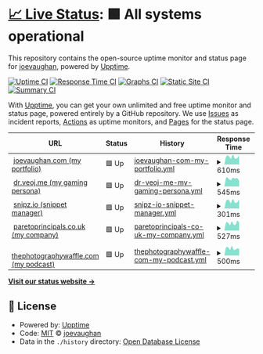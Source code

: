 # [📈 Live Status](https://joevaughan.github.io/upptime): <!--live status--> **🟩 All systems operational**

This repository contains the open-source uptime monitor and status page for [joevaughan](https://joevaughan.github.io/upptime), powered by [Upptime](https://github.com/upptime/upptime).

[![Uptime CI](https://github.com/joevaughan/upptime/workflows/Uptime%20CI/badge.svg)](https://github.com/joevaughan/upptime/actions?query=workflow%3A%22Uptime+CI%22)
[![Response Time CI](https://github.com/joevaughan/upptime/workflows/Response%20Time%20CI/badge.svg)](https://github.com/joevaughan/upptime/actions?query=workflow%3A%22Response+Time+CI%22)
[![Graphs CI](https://github.com/joevaughan/upptime/workflows/Graphs%20CI/badge.svg)](https://github.com/joevaughan/upptime/actions?query=workflow%3A%22Graphs+CI%22)
[![Static Site CI](https://github.com/joevaughan/upptime/workflows/Static%20Site%20CI/badge.svg)](https://github.com/joevaughan/upptime/actions?query=workflow%3A%22Static+Site+CI%22)
[![Summary CI](https://github.com/joevaughan/upptime/workflows/Summary%20CI/badge.svg)](https://github.com/joevaughan/upptime/actions?query=workflow%3A%22Summary+CI%22)

With [Upptime](https://upptime.js.org), you can get your own unlimited and free uptime monitor and status page, powered entirely by a GitHub repository. We use [Issues](https://github.com/joevaughan/upptime/issues) as incident reports, [Actions](https://github.com/joevaughan/upptime/actions) as uptime monitors, and [Pages](https://joevaughan.github.io/upptime) for the status page.

<!--start: status pages-->
<!-- This summary is generated by Upptime (https://github.com/upptime/upptime) -->
<!-- Do not edit this manually, your changes will be overwritten -->
<!-- prettier-ignore -->
| URL | Status | History | Response Time | Uptime |
| --- | ------ | ------- | ------------- | ------ |
| <img alt="" src="https://icons.duckduckgo.com/ip3/joevaughan.com.ico" height="13"> [joevaughan.com (my portfolio)](https://joevaughan.com) | 🟩 Up | [joevaughan-com-my-portfolio.yml](https://github.com/joevaughan/upptime/commits/HEAD/history/joevaughan-com-my-portfolio.yml) | <details><summary><img alt="Response time graph" src="./graphs/joevaughan-com-my-portfolio/response-time-week.png" height="20"> 610ms</summary><br><a href="https://joevaughan.github.io/upptime/history/joevaughan-com-my-portfolio"><img alt="Response time 645" src="https://img.shields.io/endpoint?url=https%3A%2F%2Fraw.githubusercontent.com%2Fjoevaughan%2Fupptime%2FHEAD%2Fapi%2Fjoevaughan-com-my-portfolio%2Fresponse-time.json"></a><br><a href="https://joevaughan.github.io/upptime/history/joevaughan-com-my-portfolio"><img alt="24-hour response time 698" src="https://img.shields.io/endpoint?url=https%3A%2F%2Fraw.githubusercontent.com%2Fjoevaughan%2Fupptime%2FHEAD%2Fapi%2Fjoevaughan-com-my-portfolio%2Fresponse-time-day.json"></a><br><a href="https://joevaughan.github.io/upptime/history/joevaughan-com-my-portfolio"><img alt="7-day response time 610" src="https://img.shields.io/endpoint?url=https%3A%2F%2Fraw.githubusercontent.com%2Fjoevaughan%2Fupptime%2FHEAD%2Fapi%2Fjoevaughan-com-my-portfolio%2Fresponse-time-week.json"></a><br><a href="https://joevaughan.github.io/upptime/history/joevaughan-com-my-portfolio"><img alt="30-day response time 619" src="https://img.shields.io/endpoint?url=https%3A%2F%2Fraw.githubusercontent.com%2Fjoevaughan%2Fupptime%2FHEAD%2Fapi%2Fjoevaughan-com-my-portfolio%2Fresponse-time-month.json"></a><br><a href="https://joevaughan.github.io/upptime/history/joevaughan-com-my-portfolio"><img alt="1-year response time 645" src="https://img.shields.io/endpoint?url=https%3A%2F%2Fraw.githubusercontent.com%2Fjoevaughan%2Fupptime%2FHEAD%2Fapi%2Fjoevaughan-com-my-portfolio%2Fresponse-time-year.json"></a></details> | <details><summary><a href="https://joevaughan.github.io/upptime/history/joevaughan-com-my-portfolio">100.00%</a></summary><a href="https://joevaughan.github.io/upptime/history/joevaughan-com-my-portfolio"><img alt="All-time uptime 99.98%" src="https://img.shields.io/endpoint?url=https%3A%2F%2Fraw.githubusercontent.com%2Fjoevaughan%2Fupptime%2FHEAD%2Fapi%2Fjoevaughan-com-my-portfolio%2Fuptime.json"></a><br><a href="https://joevaughan.github.io/upptime/history/joevaughan-com-my-portfolio"><img alt="24-hour uptime 100.00%" src="https://img.shields.io/endpoint?url=https%3A%2F%2Fraw.githubusercontent.com%2Fjoevaughan%2Fupptime%2FHEAD%2Fapi%2Fjoevaughan-com-my-portfolio%2Fuptime-day.json"></a><br><a href="https://joevaughan.github.io/upptime/history/joevaughan-com-my-portfolio"><img alt="7-day uptime 100.00%" src="https://img.shields.io/endpoint?url=https%3A%2F%2Fraw.githubusercontent.com%2Fjoevaughan%2Fupptime%2FHEAD%2Fapi%2Fjoevaughan-com-my-portfolio%2Fuptime-week.json"></a><br><a href="https://joevaughan.github.io/upptime/history/joevaughan-com-my-portfolio"><img alt="30-day uptime 100.00%" src="https://img.shields.io/endpoint?url=https%3A%2F%2Fraw.githubusercontent.com%2Fjoevaughan%2Fupptime%2FHEAD%2Fapi%2Fjoevaughan-com-my-portfolio%2Fuptime-month.json"></a><br><a href="https://joevaughan.github.io/upptime/history/joevaughan-com-my-portfolio"><img alt="1-year uptime 99.98%" src="https://img.shields.io/endpoint?url=https%3A%2F%2Fraw.githubusercontent.com%2Fjoevaughan%2Fupptime%2FHEAD%2Fapi%2Fjoevaughan-com-my-portfolio%2Fuptime-year.json"></a></details>
| <img alt="" src="https://icons.duckduckgo.com/ip3/dr.veoj.me.ico" height="13"> [dr.veoj.me (my gaming persona)](https://dr.veoj.me) | 🟩 Up | [dr-veoj-me-my-gaming-persona.yml](https://github.com/joevaughan/upptime/commits/HEAD/history/dr-veoj-me-my-gaming-persona.yml) | <details><summary><img alt="Response time graph" src="./graphs/dr-veoj-me-my-gaming-persona/response-time-week.png" height="20"> 545ms</summary><br><a href="https://joevaughan.github.io/upptime/history/dr-veoj-me-my-gaming-persona"><img alt="Response time 629" src="https://img.shields.io/endpoint?url=https%3A%2F%2Fraw.githubusercontent.com%2Fjoevaughan%2Fupptime%2FHEAD%2Fapi%2Fdr-veoj-me-my-gaming-persona%2Fresponse-time.json"></a><br><a href="https://joevaughan.github.io/upptime/history/dr-veoj-me-my-gaming-persona"><img alt="24-hour response time 410" src="https://img.shields.io/endpoint?url=https%3A%2F%2Fraw.githubusercontent.com%2Fjoevaughan%2Fupptime%2FHEAD%2Fapi%2Fdr-veoj-me-my-gaming-persona%2Fresponse-time-day.json"></a><br><a href="https://joevaughan.github.io/upptime/history/dr-veoj-me-my-gaming-persona"><img alt="7-day response time 545" src="https://img.shields.io/endpoint?url=https%3A%2F%2Fraw.githubusercontent.com%2Fjoevaughan%2Fupptime%2FHEAD%2Fapi%2Fdr-veoj-me-my-gaming-persona%2Fresponse-time-week.json"></a><br><a href="https://joevaughan.github.io/upptime/history/dr-veoj-me-my-gaming-persona"><img alt="30-day response time 579" src="https://img.shields.io/endpoint?url=https%3A%2F%2Fraw.githubusercontent.com%2Fjoevaughan%2Fupptime%2FHEAD%2Fapi%2Fdr-veoj-me-my-gaming-persona%2Fresponse-time-month.json"></a><br><a href="https://joevaughan.github.io/upptime/history/dr-veoj-me-my-gaming-persona"><img alt="1-year response time 629" src="https://img.shields.io/endpoint?url=https%3A%2F%2Fraw.githubusercontent.com%2Fjoevaughan%2Fupptime%2FHEAD%2Fapi%2Fdr-veoj-me-my-gaming-persona%2Fresponse-time-year.json"></a></details> | <details><summary><a href="https://joevaughan.github.io/upptime/history/dr-veoj-me-my-gaming-persona">100.00%</a></summary><a href="https://joevaughan.github.io/upptime/history/dr-veoj-me-my-gaming-persona"><img alt="All-time uptime 99.98%" src="https://img.shields.io/endpoint?url=https%3A%2F%2Fraw.githubusercontent.com%2Fjoevaughan%2Fupptime%2FHEAD%2Fapi%2Fdr-veoj-me-my-gaming-persona%2Fuptime.json"></a><br><a href="https://joevaughan.github.io/upptime/history/dr-veoj-me-my-gaming-persona"><img alt="24-hour uptime 100.00%" src="https://img.shields.io/endpoint?url=https%3A%2F%2Fraw.githubusercontent.com%2Fjoevaughan%2Fupptime%2FHEAD%2Fapi%2Fdr-veoj-me-my-gaming-persona%2Fuptime-day.json"></a><br><a href="https://joevaughan.github.io/upptime/history/dr-veoj-me-my-gaming-persona"><img alt="7-day uptime 100.00%" src="https://img.shields.io/endpoint?url=https%3A%2F%2Fraw.githubusercontent.com%2Fjoevaughan%2Fupptime%2FHEAD%2Fapi%2Fdr-veoj-me-my-gaming-persona%2Fuptime-week.json"></a><br><a href="https://joevaughan.github.io/upptime/history/dr-veoj-me-my-gaming-persona"><img alt="30-day uptime 100.00%" src="https://img.shields.io/endpoint?url=https%3A%2F%2Fraw.githubusercontent.com%2Fjoevaughan%2Fupptime%2FHEAD%2Fapi%2Fdr-veoj-me-my-gaming-persona%2Fuptime-month.json"></a><br><a href="https://joevaughan.github.io/upptime/history/dr-veoj-me-my-gaming-persona"><img alt="1-year uptime 99.98%" src="https://img.shields.io/endpoint?url=https%3A%2F%2Fraw.githubusercontent.com%2Fjoevaughan%2Fupptime%2FHEAD%2Fapi%2Fdr-veoj-me-my-gaming-persona%2Fuptime-year.json"></a></details>
| <img alt="" src="https://icons.duckduckgo.com/ip3/snipz.io.ico" height="13"> [snipz.io (snippet manager)](https://snipz.io) | 🟩 Up | [snipz-io-snippet-manager.yml](https://github.com/joevaughan/upptime/commits/HEAD/history/snipz-io-snippet-manager.yml) | <details><summary><img alt="Response time graph" src="./graphs/snipz-io-snippet-manager/response-time-week.png" height="20"> 301ms</summary><br><a href="https://joevaughan.github.io/upptime/history/snipz-io-snippet-manager"><img alt="Response time 392" src="https://img.shields.io/endpoint?url=https%3A%2F%2Fraw.githubusercontent.com%2Fjoevaughan%2Fupptime%2FHEAD%2Fapi%2Fsnipz-io-snippet-manager%2Fresponse-time.json"></a><br><a href="https://joevaughan.github.io/upptime/history/snipz-io-snippet-manager"><img alt="24-hour response time 359" src="https://img.shields.io/endpoint?url=https%3A%2F%2Fraw.githubusercontent.com%2Fjoevaughan%2Fupptime%2FHEAD%2Fapi%2Fsnipz-io-snippet-manager%2Fresponse-time-day.json"></a><br><a href="https://joevaughan.github.io/upptime/history/snipz-io-snippet-manager"><img alt="7-day response time 301" src="https://img.shields.io/endpoint?url=https%3A%2F%2Fraw.githubusercontent.com%2Fjoevaughan%2Fupptime%2FHEAD%2Fapi%2Fsnipz-io-snippet-manager%2Fresponse-time-week.json"></a><br><a href="https://joevaughan.github.io/upptime/history/snipz-io-snippet-manager"><img alt="30-day response time 331" src="https://img.shields.io/endpoint?url=https%3A%2F%2Fraw.githubusercontent.com%2Fjoevaughan%2Fupptime%2FHEAD%2Fapi%2Fsnipz-io-snippet-manager%2Fresponse-time-month.json"></a><br><a href="https://joevaughan.github.io/upptime/history/snipz-io-snippet-manager"><img alt="1-year response time 392" src="https://img.shields.io/endpoint?url=https%3A%2F%2Fraw.githubusercontent.com%2Fjoevaughan%2Fupptime%2FHEAD%2Fapi%2Fsnipz-io-snippet-manager%2Fresponse-time-year.json"></a></details> | <details><summary><a href="https://joevaughan.github.io/upptime/history/snipz-io-snippet-manager">100.00%</a></summary><a href="https://joevaughan.github.io/upptime/history/snipz-io-snippet-manager"><img alt="All-time uptime 99.98%" src="https://img.shields.io/endpoint?url=https%3A%2F%2Fraw.githubusercontent.com%2Fjoevaughan%2Fupptime%2FHEAD%2Fapi%2Fsnipz-io-snippet-manager%2Fuptime.json"></a><br><a href="https://joevaughan.github.io/upptime/history/snipz-io-snippet-manager"><img alt="24-hour uptime 100.00%" src="https://img.shields.io/endpoint?url=https%3A%2F%2Fraw.githubusercontent.com%2Fjoevaughan%2Fupptime%2FHEAD%2Fapi%2Fsnipz-io-snippet-manager%2Fuptime-day.json"></a><br><a href="https://joevaughan.github.io/upptime/history/snipz-io-snippet-manager"><img alt="7-day uptime 100.00%" src="https://img.shields.io/endpoint?url=https%3A%2F%2Fraw.githubusercontent.com%2Fjoevaughan%2Fupptime%2FHEAD%2Fapi%2Fsnipz-io-snippet-manager%2Fuptime-week.json"></a><br><a href="https://joevaughan.github.io/upptime/history/snipz-io-snippet-manager"><img alt="30-day uptime 100.00%" src="https://img.shields.io/endpoint?url=https%3A%2F%2Fraw.githubusercontent.com%2Fjoevaughan%2Fupptime%2FHEAD%2Fapi%2Fsnipz-io-snippet-manager%2Fuptime-month.json"></a><br><a href="https://joevaughan.github.io/upptime/history/snipz-io-snippet-manager"><img alt="1-year uptime 99.98%" src="https://img.shields.io/endpoint?url=https%3A%2F%2Fraw.githubusercontent.com%2Fjoevaughan%2Fupptime%2FHEAD%2Fapi%2Fsnipz-io-snippet-manager%2Fuptime-year.json"></a></details>
| <img alt="" src="https://icons.duckduckgo.com/ip3/paretoprincipals.co.uk.ico" height="13"> [paretoprincipals.co.uk (my company)](https://paretoprincipals.co.uk) | 🟩 Up | [paretoprincipals-co-uk-my-company.yml](https://github.com/joevaughan/upptime/commits/HEAD/history/paretoprincipals-co-uk-my-company.yml) | <details><summary><img alt="Response time graph" src="./graphs/paretoprincipals-co-uk-my-company/response-time-week.png" height="20"> 527ms</summary><br><a href="https://joevaughan.github.io/upptime/history/paretoprincipals-co-uk-my-company"><img alt="Response time 543" src="https://img.shields.io/endpoint?url=https%3A%2F%2Fraw.githubusercontent.com%2Fjoevaughan%2Fupptime%2FHEAD%2Fapi%2Fparetoprincipals-co-uk-my-company%2Fresponse-time.json"></a><br><a href="https://joevaughan.github.io/upptime/history/paretoprincipals-co-uk-my-company"><img alt="24-hour response time 626" src="https://img.shields.io/endpoint?url=https%3A%2F%2Fraw.githubusercontent.com%2Fjoevaughan%2Fupptime%2FHEAD%2Fapi%2Fparetoprincipals-co-uk-my-company%2Fresponse-time-day.json"></a><br><a href="https://joevaughan.github.io/upptime/history/paretoprincipals-co-uk-my-company"><img alt="7-day response time 527" src="https://img.shields.io/endpoint?url=https%3A%2F%2Fraw.githubusercontent.com%2Fjoevaughan%2Fupptime%2FHEAD%2Fapi%2Fparetoprincipals-co-uk-my-company%2Fresponse-time-week.json"></a><br><a href="https://joevaughan.github.io/upptime/history/paretoprincipals-co-uk-my-company"><img alt="30-day response time 535" src="https://img.shields.io/endpoint?url=https%3A%2F%2Fraw.githubusercontent.com%2Fjoevaughan%2Fupptime%2FHEAD%2Fapi%2Fparetoprincipals-co-uk-my-company%2Fresponse-time-month.json"></a><br><a href="https://joevaughan.github.io/upptime/history/paretoprincipals-co-uk-my-company"><img alt="1-year response time 543" src="https://img.shields.io/endpoint?url=https%3A%2F%2Fraw.githubusercontent.com%2Fjoevaughan%2Fupptime%2FHEAD%2Fapi%2Fparetoprincipals-co-uk-my-company%2Fresponse-time-year.json"></a></details> | <details><summary><a href="https://joevaughan.github.io/upptime/history/paretoprincipals-co-uk-my-company">100.00%</a></summary><a href="https://joevaughan.github.io/upptime/history/paretoprincipals-co-uk-my-company"><img alt="All-time uptime 99.98%" src="https://img.shields.io/endpoint?url=https%3A%2F%2Fraw.githubusercontent.com%2Fjoevaughan%2Fupptime%2FHEAD%2Fapi%2Fparetoprincipals-co-uk-my-company%2Fuptime.json"></a><br><a href="https://joevaughan.github.io/upptime/history/paretoprincipals-co-uk-my-company"><img alt="24-hour uptime 100.00%" src="https://img.shields.io/endpoint?url=https%3A%2F%2Fraw.githubusercontent.com%2Fjoevaughan%2Fupptime%2FHEAD%2Fapi%2Fparetoprincipals-co-uk-my-company%2Fuptime-day.json"></a><br><a href="https://joevaughan.github.io/upptime/history/paretoprincipals-co-uk-my-company"><img alt="7-day uptime 100.00%" src="https://img.shields.io/endpoint?url=https%3A%2F%2Fraw.githubusercontent.com%2Fjoevaughan%2Fupptime%2FHEAD%2Fapi%2Fparetoprincipals-co-uk-my-company%2Fuptime-week.json"></a><br><a href="https://joevaughan.github.io/upptime/history/paretoprincipals-co-uk-my-company"><img alt="30-day uptime 100.00%" src="https://img.shields.io/endpoint?url=https%3A%2F%2Fraw.githubusercontent.com%2Fjoevaughan%2Fupptime%2FHEAD%2Fapi%2Fparetoprincipals-co-uk-my-company%2Fuptime-month.json"></a><br><a href="https://joevaughan.github.io/upptime/history/paretoprincipals-co-uk-my-company"><img alt="1-year uptime 99.98%" src="https://img.shields.io/endpoint?url=https%3A%2F%2Fraw.githubusercontent.com%2Fjoevaughan%2Fupptime%2FHEAD%2Fapi%2Fparetoprincipals-co-uk-my-company%2Fuptime-year.json"></a></details>
| <img alt="" src="https://icons.duckduckgo.com/ip3/thephotographywaffle.com.ico" height="13"> [thephotographywaffle.com (my podcast)](https://thephotographywaffle.com) | 🟩 Up | [thephotographywaffle-com-my-podcast.yml](https://github.com/joevaughan/upptime/commits/HEAD/history/thephotographywaffle-com-my-podcast.yml) | <details><summary><img alt="Response time graph" src="./graphs/thephotographywaffle-com-my-podcast/response-time-week.png" height="20"> 500ms</summary><br><a href="https://joevaughan.github.io/upptime/history/thephotographywaffle-com-my-podcast"><img alt="Response time 537" src="https://img.shields.io/endpoint?url=https%3A%2F%2Fraw.githubusercontent.com%2Fjoevaughan%2Fupptime%2FHEAD%2Fapi%2Fthephotographywaffle-com-my-podcast%2Fresponse-time.json"></a><br><a href="https://joevaughan.github.io/upptime/history/thephotographywaffle-com-my-podcast"><img alt="24-hour response time 480" src="https://img.shields.io/endpoint?url=https%3A%2F%2Fraw.githubusercontent.com%2Fjoevaughan%2Fupptime%2FHEAD%2Fapi%2Fthephotographywaffle-com-my-podcast%2Fresponse-time-day.json"></a><br><a href="https://joevaughan.github.io/upptime/history/thephotographywaffle-com-my-podcast"><img alt="7-day response time 500" src="https://img.shields.io/endpoint?url=https%3A%2F%2Fraw.githubusercontent.com%2Fjoevaughan%2Fupptime%2FHEAD%2Fapi%2Fthephotographywaffle-com-my-podcast%2Fresponse-time-week.json"></a><br><a href="https://joevaughan.github.io/upptime/history/thephotographywaffle-com-my-podcast"><img alt="30-day response time 519" src="https://img.shields.io/endpoint?url=https%3A%2F%2Fraw.githubusercontent.com%2Fjoevaughan%2Fupptime%2FHEAD%2Fapi%2Fthephotographywaffle-com-my-podcast%2Fresponse-time-month.json"></a><br><a href="https://joevaughan.github.io/upptime/history/thephotographywaffle-com-my-podcast"><img alt="1-year response time 537" src="https://img.shields.io/endpoint?url=https%3A%2F%2Fraw.githubusercontent.com%2Fjoevaughan%2Fupptime%2FHEAD%2Fapi%2Fthephotographywaffle-com-my-podcast%2Fresponse-time-year.json"></a></details> | <details><summary><a href="https://joevaughan.github.io/upptime/history/thephotographywaffle-com-my-podcast">100.00%</a></summary><a href="https://joevaughan.github.io/upptime/history/thephotographywaffle-com-my-podcast"><img alt="All-time uptime 99.99%" src="https://img.shields.io/endpoint?url=https%3A%2F%2Fraw.githubusercontent.com%2Fjoevaughan%2Fupptime%2FHEAD%2Fapi%2Fthephotographywaffle-com-my-podcast%2Fuptime.json"></a><br><a href="https://joevaughan.github.io/upptime/history/thephotographywaffle-com-my-podcast"><img alt="24-hour uptime 100.00%" src="https://img.shields.io/endpoint?url=https%3A%2F%2Fraw.githubusercontent.com%2Fjoevaughan%2Fupptime%2FHEAD%2Fapi%2Fthephotographywaffle-com-my-podcast%2Fuptime-day.json"></a><br><a href="https://joevaughan.github.io/upptime/history/thephotographywaffle-com-my-podcast"><img alt="7-day uptime 100.00%" src="https://img.shields.io/endpoint?url=https%3A%2F%2Fraw.githubusercontent.com%2Fjoevaughan%2Fupptime%2FHEAD%2Fapi%2Fthephotographywaffle-com-my-podcast%2Fuptime-week.json"></a><br><a href="https://joevaughan.github.io/upptime/history/thephotographywaffle-com-my-podcast"><img alt="30-day uptime 100.00%" src="https://img.shields.io/endpoint?url=https%3A%2F%2Fraw.githubusercontent.com%2Fjoevaughan%2Fupptime%2FHEAD%2Fapi%2Fthephotographywaffle-com-my-podcast%2Fuptime-month.json"></a><br><a href="https://joevaughan.github.io/upptime/history/thephotographywaffle-com-my-podcast"><img alt="1-year uptime 99.99%" src="https://img.shields.io/endpoint?url=https%3A%2F%2Fraw.githubusercontent.com%2Fjoevaughan%2Fupptime%2FHEAD%2Fapi%2Fthephotographywaffle-com-my-podcast%2Fuptime-year.json"></a></details>

<!--end: status pages-->

[**Visit our status website →**](https://joevaughan.github.io/upptime)

## 📄 License

- Powered by: [Upptime](https://github.com/upptime/upptime)
- Code: [MIT](./LICENSE) © [joevaughan](https://joevaughan.github.io/upptime)
- Data in the `./history` directory: [Open Database License](https://opendatacommons.org/licenses/odbl/1-0/)
